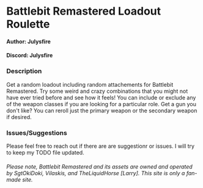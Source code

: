 # Battlebit Remastered Loadout Roulette

#### Author: Julysfire
#### Discord: Julysfire

### Description
Get a random loadout including random attachements for Battlebit Remastered.  Try some weird and crazy combinations that you might not have ever tried before and see how it feels!  You can include or exclude any of the weapon classes if you are looking for a particular role.  Get a gun you don't like?  You can reroll just the primary weapon or the secondary weapon if desired.

### Issues/Suggestions
Please feel free to reach out if there are are suggestionr or issues.  I will try to keep my TODO file updated.

###### Please note, Battlebit Remastered and its assets are owned and operated by SgtOkiDoki, Vilaskis, and TheLiquidHorse [Larry].  This site is only a fan-made site.
